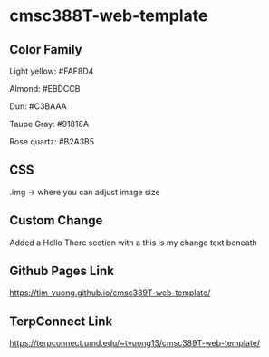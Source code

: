 # cmsc388T-web-template

## Color Family

Light yellow: #FAF8D4

Almond: #EBDCCB

Dun: #C3BAAA

Taupe Gray: #91818A

Rose quartz: #B2A3B5

## CSS

.img -> where you can adjust image size

## Custom Change

Added a Hello There section with a this is my change text beneath

## Github Pages Link
https://tim-vuong.github.io/cmsc389T-web-template/

## TerpConnect Link
https://terpconnect.umd.edu/~tvuong13/cmsc389T-web-template/

